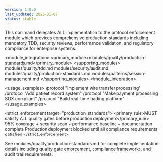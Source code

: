 ```yaml
---
version: 1.0.0
last_updated: 2025-01-07
status: stable
---
```


<command purpose="Production-ready development with mandatory quality gates and compliance standards">
  
  <delegation target="modules/quality/production-standards.md">
    This command delegates ALL implementation to the protocol enforcement module which provides comprehensive production standards including mandatory TDD, security reviews, performance validation, and regulatory compliance for enterprise systems.
  </delegation>
  
  <module_integration>
    <primary_module>modules/quality/production-standards.md</primary_module>
    <supporting_modules>
      <module>modules/quality/tdd.md</module>
      <module>modules/security/audit.md</module>
      <module>modules/quality/production-standards.md</module>
      <module>modules/patterns/session-management.md</module>
    </supporting_modules>
  </module_integration>
  
  <usage_examples>
    <example type="financial">/protocol "Implement wire transfer processing"</example>
    <example type="healthcare">/protocol "Add patient record system"</example>
    <example type="compliance">/protocol "Make payment processing SOX compliant"</example>
    <example type="critical">/protocol "Build real-time trading platform"</example>
  </usage_examples>
  
  <strict_enforcement target="production_standards">
    <primary_rule>MUST satisfy ALL quality gates before production deployment</primary_rule>
    <verification>95% coverage + security scan + performance baseline + documentation complete</verification>
    <consequence>Production deployment blocked until all compliance requirements satisfied</consequence>
  </strict_enforcement>
  
  <reference>
    See modules/quality/production-standards.md for complete implementation details including quality gate enforcement, compliance frameworks, and audit trail requirements.
  </reference>
  
</command>
